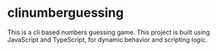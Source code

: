 # clinumberguessing
This is a cli based numbers guessing game.
This project is built using JavaScript and TypeScript, for dynamic behavior and scripting logic.
